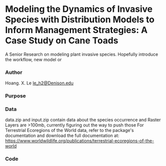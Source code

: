 # Modeling the Dynamics of Invasive Species with Distribution Models to Inform Management Strategies: A Case Study on Cane Toads
A Senior Research on modeling plant invasive species. Hopefully introduce the workflow, new model or 

### Author
Hoang. X. Le
le_h2@Denison.edu

### Purpose

### Data
data.zip and input.zip contain data about the species occurrence and Raster Layers are >100mb, currently figuring out the way to push those
For Terrestrial Ecoregions of the World data, refer to the package's documentation and download the full documentation at: https://www.worldwildlife.org/publications/terrestrial-ecoregions-of-the-world

### Code
